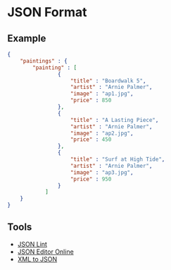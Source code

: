 # JSON Format


## Example
```json
{
    "paintings" : {
        "painting" : [
                {
                    "title" : "Boardwalk 5",
                    "artist" : "Arnie Palmer",
                    "image" : "ap1.jpg",
                    "price" : 850
                },
                {
                    "title" : "A Lasting Piece",
                    "artist" : "Arnie Palmer",
                    "image" : "ap2.jpg",
                    "price" : 450
                },
                {
                    "title" : "Surf at High Tide",
                    "artist" : "Arnie Palmer",
                    "image" : "ap3.jpg",
                    "price" : 950
                }
            ]
    }    
}
```

## Tools
- [JSON Lint](http://jsonlint.com/)
- [JSON Editor Online](http://www.jsoneditoronline.org/)
- [XML to JSON](http://www.utilities-online.info/xmltojson/#.Us7RMGRDvw8)